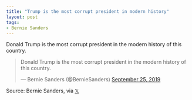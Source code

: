 ```yaml
---
title: "Trump is the most corrupt president in modern history"
layout: post
tags:
- Bernie Sanders
---
```


Donald Trump is the most corrupt president in the modern history of this country.

<blockquote class="twitter-tweet"><p lang="en" dir="ltr">Donald Trump is the most corrupt president in the modern history of this country.</p>&mdash; Bernie Sanders (@BernieSanders) <a href="https://twitter.com/BernieSanders/status/1176882018380070912?ref_src=twsrc%5Etfw">September 25, 2019</a></blockquote> <script async src="https://platform.twitter.com/widgets.js" charset="utf-8"></script>

Source: Bernie Sanders, via [𝕏](https://x.com)
